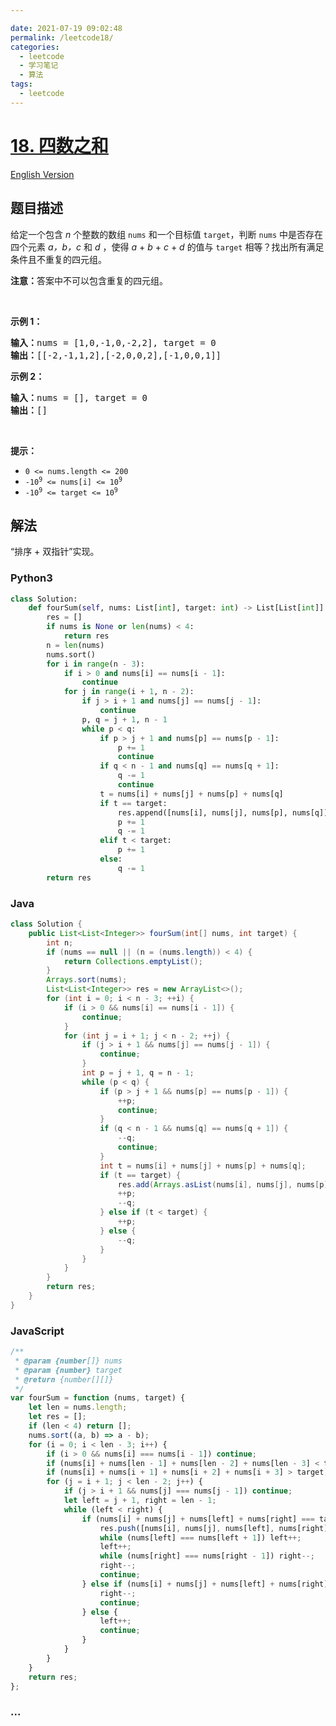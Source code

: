 ```yaml
---

date: 2021-07-19 09:02:48
permalink: /leetcode18/
categories:
  - leetcode
  - 学习笔记
  - 算法  
tags:
  - leetcode
---
```

# [18. 四数之和](https://leetcode-cn.com/problems/4sum)

[English Version](https://github.com/doocs/leetcode/blob/main/solution/0000-0099/0018.4Sum/README_EN.md)

## 题目描述

<!-- 这里写题目描述 -->

<p>给定一个包含 <em>n</em> 个整数的数组 <code>nums</code> 和一个目标值 <code>target</code>，判断 <code>nums</code> 中是否存在四个元素 <em>a，</em><em>b，c</em> 和 <em>d</em> ，使得 <em>a</em> + <em>b</em> + <em>c</em> + <em>d</em> 的值与 <code>target</code> 相等？找出所有满足条件且不重复的四元组。</p>

<p><strong>注意：</strong>答案中不可以包含重复的四元组。</p>

<p> </p>

<p><strong>示例 1：</strong></p>

<pre>
<strong>输入：</strong>nums = [1,0,-1,0,-2,2], target = 0
<strong>输出：</strong>[[-2,-1,1,2],[-2,0,0,2],[-1,0,0,1]]
</pre>

<p><strong>示例 2：</strong></p>

<pre>
<strong>输入：</strong>nums = [], target = 0
<strong>输出：</strong>[]
</pre>

<p> </p>

<p><strong>提示：</strong></p>

<ul>
	<li><code>0 <= nums.length <= 200</code></li>
	<li><code>-10<sup>9</sup> <= nums[i] <= 10<sup>9</sup></code></li>
	<li><code>-10<sup>9</sup> <= target <= 10<sup>9</sup></code></li>
</ul>


## 解法

<!-- 这里可写通用的实现逻辑 -->

“排序 + 双指针”实现。

<!-- tabs:start -->

### **Python3**

<!-- 这里可写当前语言的特殊实现逻辑 -->

```python
class Solution:
    def fourSum(self, nums: List[int], target: int) -> List[List[int]]:
        res = []
        if nums is None or len(nums) < 4:
            return res
        n = len(nums)
        nums.sort()
        for i in range(n - 3):
            if i > 0 and nums[i] == nums[i - 1]:
                continue
            for j in range(i + 1, n - 2):
                if j > i + 1 and nums[j] == nums[j - 1]:
                    continue
                p, q = j + 1, n - 1
                while p < q:
                    if p > j + 1 and nums[p] == nums[p - 1]:
                        p += 1
                        continue
                    if q < n - 1 and nums[q] == nums[q + 1]:
                        q -= 1
                        continue
                    t = nums[i] + nums[j] + nums[p] + nums[q]
                    if t == target:
                        res.append([nums[i], nums[j], nums[p], nums[q]])
                        p += 1
                        q -= 1
                    elif t < target:
                        p += 1
                    else:
                        q -= 1
        return res
```

### **Java**

<!-- 这里可写当前语言的特殊实现逻辑 -->

```java
class Solution {
    public List<List<Integer>> fourSum(int[] nums, int target) {
        int n;
        if (nums == null || (n = (nums.length)) < 4) {
            return Collections.emptyList();
        }
        Arrays.sort(nums);
        List<List<Integer>> res = new ArrayList<>();
        for (int i = 0; i < n - 3; ++i) {
            if (i > 0 && nums[i] == nums[i - 1]) {
                continue;
            }
            for (int j = i + 1; j < n - 2; ++j) {
                if (j > i + 1 && nums[j] == nums[j - 1]) {
                    continue;
                }
                int p = j + 1, q = n - 1;
                while (p < q) {
                    if (p > j + 1 && nums[p] == nums[p - 1]) {
                        ++p;
                        continue;
                    }
                    if (q < n - 1 && nums[q] == nums[q + 1]) {
                        --q;
                        continue;
                    }
                    int t = nums[i] + nums[j] + nums[p] + nums[q];
                    if (t == target) {
                        res.add(Arrays.asList(nums[i], nums[j], nums[p], nums[q]));
                        ++p;
                        --q;
                    } else if (t < target) {
                        ++p;
                    } else {
                        --q;
                    }
                }
            }
        }
        return res;
    }
}
```

### **JavaScript**
```js
/**
 * @param {number[]} nums
 * @param {number} target
 * @return {number[][]}
 */
var fourSum = function (nums, target) {
    let len = nums.length;
    let res = [];
    if (len < 4) return [];
    nums.sort((a, b) => a - b);
    for (i = 0; i < len - 3; i++) {
        if (i > 0 && nums[i] === nums[i - 1]) continue;
        if (nums[i] + nums[len - 1] + nums[len - 2] + nums[len - 3] < target) continue;
        if (nums[i] + nums[i + 1] + nums[i + 2] + nums[i + 3] > target) break;
        for (j = i + 1; j < len - 2; j++) {
            if (j > i + 1 && nums[j] === nums[j - 1]) continue;
            let left = j + 1, right = len - 1;
            while (left < right) {
                if (nums[i] + nums[j] + nums[left] + nums[right] === target) {
                    res.push([nums[i], nums[j], nums[left], nums[right]]);
                    while (nums[left] === nums[left + 1]) left++;
                    left++;
                    while (nums[right] === nums[right - 1]) right--;
                    right--;
                    continue;
                } else if (nums[i] + nums[j] + nums[left] + nums[right] > target) {
                    right--;
                    continue;
                } else {
                    left++;
                    continue;
                }
            }
        }
    }
    return res;
};
```

### **...**

```

```

<!-- tabs:end -->
